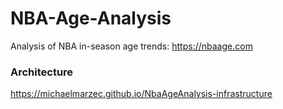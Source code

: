 # NBA-Age-Analysis
 Analysis of NBA in-season age trends: https://nbaage.com


### Architecture

https://michaelmarzec.github.io/NbaAgeAnalysis-infrastructure